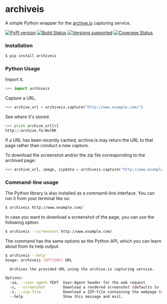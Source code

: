 # archiveis

A simple Python wrapper for the [archive.is](http://archive.is/) capturing service.

[![PyPI version](https://badge.fury.io/py/archiveis.png)](http://badge.fury.io/py/archiveis)
[![Build Status](https://travis-ci.org/pastpages/archiveis.svg?branch=master)](https://travis-ci.org/pastpages/archiveis)
[![Versions supported](https://img.shields.io/pypi/pyversions/archiveis.svg)](https://pypi.org/project/archiveis)
[![Coverage Status](https://coveralls.io/repos/github/pastpages/archiveis/badge.svg?branch=master)](https://coveralls.io/github/pastpages/archiveis?branch=master)

### Installation

```bash
$ pip install archiveis
```

### Python Usage

Import it.

```python
>>> import archiveis
```

Capture a URL.

```python
>>> archive_url = archiveis.capture("http://www.example.com/")
```

See where it's stored.

```python
>>> print archive_url[0]
http://archive.fo/WxlRK
```

If a URL has been recently cached, archive.is may return the URL to that page rather
than conduct a new capture.

To download the screenshot and/or the zip file corresponding to the archived page:

```python
>>> archive_url, image, zipdata = archiveis.capture("http://www.example.com/", screenshot=True, zip_file=True)
```

### Command-line usage

The Python library is also installed as a command-line interface. You can run it from your terminal like so:

```bash
$ archiveis http://www.example.com/
```

In case you want to download a screenshot of the page, you can use the following option:

```bash
$ archiveis --screenshot http://www.example.com/
```

The command has the same options as the Python API, which you can learn about from its help output.

```bash
$ archiveis --help
Usage: archiveis [OPTIONS] URL

  Archives the provided URL using the archive.is capturing service.

Options:
  -ua, --user-agent TEXT  User-Agent header for the web request
  -s, --screenshot        Download a rendered screenshot (defaults to 'snapshot name'.png)
  -z, --zip-file          Download a ZIP-file containing the webpage (defaults to 'snapshot name'.zip)
  --help                  Show this message and exit.
```
